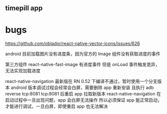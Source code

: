 timepill app
------------

bugs
=====
https://github.com/oblador/react-native-vector-icons/issues/626

android 目前加载图片没有进度条，因为官方的 Image 组件没有获取进度的事件

第三方组件 react-native-fast-image 有进度事件
但是 onLoad 事件触发诡异，无法实现加载进度

react-native-navigation 最新版在 RN 0.52 下编译不通过，暂时使用一个分支版本
android 版本调试过程会经常会白屏，需要删除 app 重新安装
且执行 adb reverse tcp:8081 tcp:8081 后重启 app 拉取新版本
react-native-navigation 在启动过程中一旦出现问题，app 会白屏无法操作
所以必须保证 app 能正常启动，才能进行调试，一旦白屏，即使重启 app 也无法解决